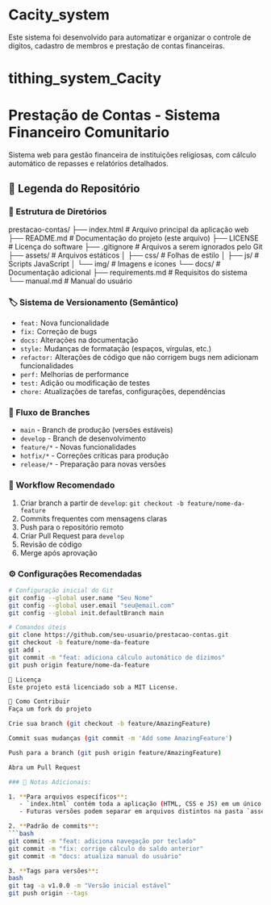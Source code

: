 # Cacity_system
Este sistema foi desenvolvido para automatizar e organizar o controle de dígitos, cadastro de membros e prestação de contas financeiras.

# tithing_system_Cacity

# Prestação de Contas - Sistema Financeiro Comunitario

Sistema web para gestão financeira de instituições religiosas, com cálculo automático de repasses e relatórios detalhados.

## 📌 Legenda do Repositório

### 📂 Estrutura de Diretórios

prestacao-contas/
├── index.html # Arquivo principal da aplicação web
├── README.md # Documentação do projeto (este arquivo)
├── LICENSE # Licença do software
├── .gitignore # Arquivos a serem ignorados pelo Git
├── assets/ # Arquivos estáticos
│ ├── css/ # Folhas de estilo
│ ├── js/ # Scripts JavaScript
│ └── img/ # Imagens e ícones
└── docs/ # Documentação adicional
├── requirements.md # Requisitos do sistema
└── manual.md # Manual do usuário

### 🏷️ Sistema de Versionamento (Semântico)
- `feat:` Nova funcionalidade
- `fix:` Correção de bugs
- `docs:` Alterações na documentação
- `style:` Mudanças de formatação (espaços, vírgulas, etc.)
- `refactor:` Alterações de código que não corrigem bugs nem adicionam funcionalidades
- `perf:` Melhorias de performance
- `test:` Adição ou modificação de testes
- `chore:` Atualizações de tarefas, configurações, dependências

### 🌳 Fluxo de Branches
- `main` - Branch de produção (versões estáveis)
- `develop` - Branch de desenvolvimento
- `feature/*` - Novas funcionalidades
- `hotfix/*` - Correções críticas para produção
- `release/*` - Preparação para novas versões

### 🔄 Workflow Recomendado
1. Criar branch a partir de `develop`: `git checkout -b feature/nome-da-feature`
2. Commits frequentes com mensagens claras
3. Push para o repositório remoto
4. Criar Pull Request para `develop`
5. Revisão de código
6. Merge após aprovação

### ⚙️ Configurações Recomendadas
```bash
# Configuração inicial do Git
git config --global user.name "Seu Nome"
git config --global user.email "seu@email.com"
git config --global init.defaultBranch main

# Comandos úteis
git clone https://github.com/seu-usuario/prestacao-contas.git
git checkout -b feature/nome-da-feature
git add .
git commit -m "feat: adiciona cálculo automático de dízimos"
git push origin feature/nome-da-feature

📜 Licença
Este projeto está licenciado sob a MIT License.

🤝 Como Contribuir
Faça um fork do projeto

Crie sua branch (git checkout -b feature/AmazingFeature)

Commit suas mudanças (git commit -m 'Add some AmazingFeature')

Push para a branch (git push origin feature/AmazingFeature)

Abra um Pull Request

### 📝 Notas Adicionais:

1. **Para arquivos específicos**:
   - `index.html` contém toda a aplicação (HTML, CSS e JS) em um único arquivo para facilidade de implantação
   - Futuras versões podem separar em arquivos distintos na pasta `assets/`

2. **Padrão de commits**:
```bash
git commit -m "feat: adiciona navegação por teclado"
git commit -m "fix: corrige cálculo do saldo anterior"
git commit -m "docs: atualiza manual do usuário"

3. **Tags para versões**:
bash
git tag -a v1.0.0 -m "Versão inicial estável"
git push origin --tags
